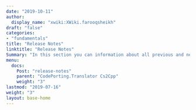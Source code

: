 ```yaml
---
date: "2019-10-11"
author:
  display_name: "xwiki:XWiki.farooqsheikh"
draft: "false"
categories:
- "fundamentals"
title: "Release Notes"
linktitle: "Release Notes"
Summary: "In this section you can information about all previous and new releases of CodePorting.Translator cs2cpp "
menu:
  docs:
    Post: "release-notes"
    parent: "CodePorting.Translator Cs2Cpp"
    weight: "3"
lastmod: "2019-07-16"
weight: "3"
layout: base-home
---
```

